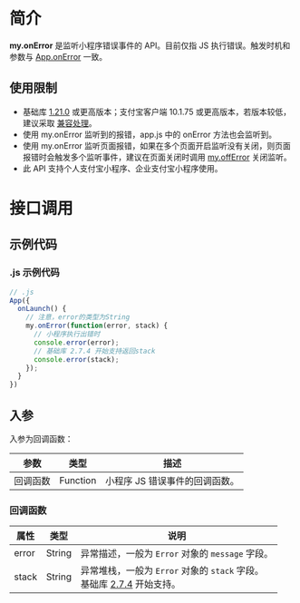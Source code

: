 # 简介

**my.onError** 是监听小程序错误事件的 API。目前仅指 JS 执行错误。触发时机和参数与 [App.onError](https://opendocs.alipay.com/mini/framework/app-detail#onError(error%2C%20stack)) 一致。

## 使用限制

- 基础库 [1.21.0](https://opendocs.alipay.com/mini/framework/lib) 或更高版本；支付宝客户端 10.1.75 或更高版本，若版本较低，建议采取 [兼容处理](https://docs.alipay.com/mini/framework/compatibility)。
- 使用 my.onError 监听到的报错，app.js 中的 onError 方法也会监听到。
- 使用 my.onError 监听页面报错，如果在多个页面开启监听没有关闭，则页面报错时会触发多个监听事件，建议在页面关闭时调用 [my.offError](https://opendocs.alipay.com/mini/00njqm) 关闭监听。
- 此 API 支持个人支付宝小程序、企业支付宝小程序使用。

# 接口调用

## 示例代码

### .js 示例代码

```javascript
// .js
App({
  onLaunch() {
    // 注意，error的类型为String
    my.onError(function(error, stack) {
      // 小程序执行出错时
      console.error(error);
      // 基础库 2.7.4 开始支持返回stack
      console.error(stack);
    });
  }
})
```

## 入参

入参为回调函数：

| **参数** | **类型** | **描述** |
| --- | --- | --- |
| 回调函数 | Function | 小程序 JS 错误事件的回调函数。 |

### 回调函数
| **属性** | **类型** | **说明** |
| --- | --- | --- |
| error | String | 异常描述，一般为 `Error` 对象的 `message` 字段。 |
| stack | String | 异常堆栈，一般为 `Error` 对象的 `stack` 字段。<br />基础库 [2.7.4](https://opendocs.alipay.com/mini/framework/lib-upgrade-v2) 开始支持。 |


